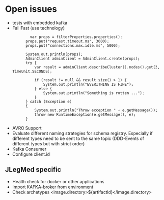 # Open issues
* tests with embedded kafka 
* Fail Fast (use technology)
  ```
          var props = filterProperties.properties();
        props.put("request.timeout.ms", 3000);
        props.put("connections.max.idle.ms", 5000);

        System.out.println(props);
        AdminClient adminClient = AdminClient.create(props);
        try {
            var result = adminClient.describeCluster().nodes().get(3, TimeUnit.SECONDS);

            if (result != null && result.size() > 1) {
                System.out.println("EVERITHING IS FINE");
            } else {
                System.out.println("Something is rotten ...");
            }
        } catch (Exception e)
        {
            System.out.println("Throw exception " + e.getMessage());
            throw new RuntimeException(e.getMessage(), e);
        }
  ```
* AVRO Support
* Evaluate different naming strategies for schema registry. Especially if different types need to be sent to the same topic (DDD-Events of different types but with strict order)
* Kafka Consumer
* Configure client.id
## JLegMed specific
* Health check for docker or other applications 
* Import KAFKA-broker from environment
* Check archetypes <image.directory>${artifactId}</image.directory>
